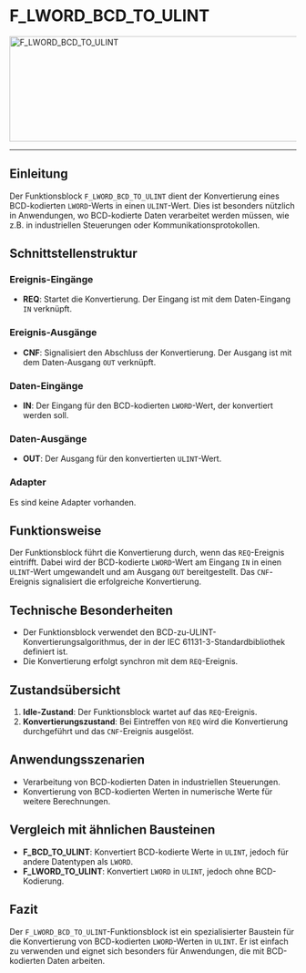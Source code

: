 # F_LWORD_BCD_TO_ULINT

<img width="1304" height="185" alt="F_LWORD_BCD_TO_ULINT" src="https://github.com/user-attachments/assets/0e3846eb-9d65-4ac0-b7c1-067b148e9884" />

* * * * * * * * * *
## Einleitung
Der Funktionsblock `F_LWORD_BCD_TO_ULINT` dient der Konvertierung eines BCD-kodierten `LWORD`-Werts in einen `ULINT`-Wert. Dies ist besonders nützlich in Anwendungen, wo BCD-kodierte Daten verarbeitet werden müssen, wie z.B. in industriellen Steuerungen oder Kommunikationsprotokollen.

## Schnittstellenstruktur
### **Ereignis-Eingänge**
- **REQ**: Startet die Konvertierung. Der Eingang ist mit dem Daten-Eingang `IN` verknüpft.

### **Ereignis-Ausgänge**
- **CNF**: Signalisiert den Abschluss der Konvertierung. Der Ausgang ist mit dem Daten-Ausgang `OUT` verknüpft.

### **Daten-Eingänge**
- **IN**: Der Eingang für den BCD-kodierten `LWORD`-Wert, der konvertiert werden soll.

### **Daten-Ausgänge**
- **OUT**: Der Ausgang für den konvertierten `ULINT`-Wert.

### **Adapter**
Es sind keine Adapter vorhanden.

## Funktionsweise
Der Funktionsblock führt die Konvertierung durch, wenn das `REQ`-Ereignis eintrifft. Dabei wird der BCD-kodierte `LWORD`-Wert am Eingang `IN` in einen `ULINT`-Wert umgewandelt und am Ausgang `OUT` bereitgestellt. Das `CNF`-Ereignis signalisiert die erfolgreiche Konvertierung.

## Technische Besonderheiten
- Der Funktionsblock verwendet den BCD-zu-ULINT-Konvertierungsalgorithmus, der in der IEC 61131-3-Standardbibliothek definiert ist.
- Die Konvertierung erfolgt synchron mit dem `REQ`-Ereignis.

## Zustandsübersicht
1. **Idle-Zustand**: Der Funktionsblock wartet auf das `REQ`-Ereignis.
2. **Konvertierungszustand**: Bei Eintreffen von `REQ` wird die Konvertierung durchgeführt und das `CNF`-Ereignis ausgelöst.

## Anwendungsszenarien
- Verarbeitung von BCD-kodierten Daten in industriellen Steuerungen.
- Konvertierung von BCD-kodierten Werten in numerische Werte für weitere Berechnungen.

## Vergleich mit ähnlichen Bausteinen
- **F_BCD_TO_ULINT**: Konvertiert BCD-kodierte Werte in `ULINT`, jedoch für andere Datentypen als `LWORD`.
- **F_LWORD_TO_ULINT**: Konvertiert `LWORD` in `ULINT`, jedoch ohne BCD-Kodierung.

## Fazit
Der `F_LWORD_BCD_TO_ULINT`-Funktionsblock ist ein spezialisierter Baustein für die Konvertierung von BCD-kodierten `LWORD`-Werten in `ULINT`. Er ist einfach zu verwenden und eignet sich besonders für Anwendungen, die mit BCD-kodierten Daten arbeiten.
